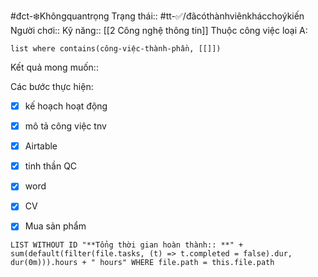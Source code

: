 #đct-❄️Khôngquantrọng
Trạng thái:: #tt-✅/đãcóthànhviênkhácchoýkiến
Người chơi::
Kỹ năng:: [[2 Công nghệ thông tin]]
Thuộc công việc loại A:
```dataview
list where contains(công-việc-thành-phần, [[]])
```
Kết quả mong muốn::

Các bước thực hiện:
- [x] kế hoạch hoạt động
- [x] mô tả công việc tnv
- [x] Airtable
- [x] tinh thần QC
- [x] word
- [x] CV
- [x] Mua sản phẩm


```dataview
LIST WITHOUT ID "**Tổng thời gian hoàn thành:: **" + sum(default(filter(file.tasks, (t) => t.completed = false).dur, dur(0m))).hours + " hours" WHERE file.path = this.file.path
```